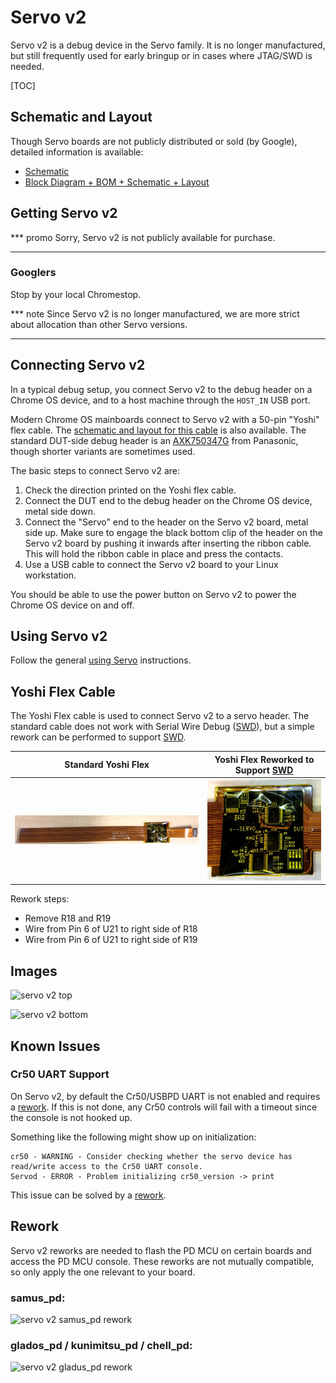 # Servo v2

Servo v2 is a debug device in the Servo family. It is no longer manufactured,
but still frequently used for early bringup or in cases where JTAG/SWD is
needed.

[TOC]

## Schematic and Layout

Though Servo boards are not publicly distributed or sold (by Google), detailed
information is available:

*   [Schematic][servo_v2_schematic]
*   [Block Diagram + BOM + Schematic + Layout][servo_v2_diagram_layout]

## Getting Servo v2

*** promo
Sorry, Servo v2 is not publicly available for purchase.
***

### Googlers

Stop by your local Chromestop.

*** note
Since Servo v2 is no longer manufactured, we are more strict about allocation
than other Servo versions.
***

## Connecting Servo v2

In a typical debug setup, you connect Servo v2 to the debug header on a Chrome
OS device, and to a host machine through the `HOST_IN` USB port.

Modern Chrome OS mainboards connect to Servo v2 with a 50-pin "Yoshi" flex
cable. The [schematic and layout for this cable][yoshi_flex] is also available.
The standard DUT-side debug header is an [AXK750347G] from Panasonic, though
shorter variants are sometimes used.

The basic steps to connect Servo v2 are:

1.  Check the direction printed on the Yoshi flex cable.
1.  Connect the DUT end to the debug header on the Chrome OS device, metal side
    down.
1.  Connect the "Servo" end to the header on the Servo v2 board, metal side up.
    Make sure to engage the black bottom clip of the header on the Servo v2
    board by pushing it inwards after inserting the ribbon cable. This will
    hold the ribbon cable in place and press the contacts.
1.  Use a USB cable to connect the Servo v2 board to your Linux workstation.

You should be able to use the power button on Servo v2 to power the Chrome OS
device on and off.

## Using Servo v2

Follow the general [using Servo] instructions.

## Yoshi Flex Cable

The Yoshi Flex cable is used to connect Servo v2 to a servo header. The
standard cable does not work with Serial Wire Debug ([SWD]), but a simple rework
can be performed to support [SWD].

Standard Yoshi Flex    | Yoshi Flex Reworked to Support [SWD]
---------------------- | -------------------------------------
![Standard Yoshi Flex] | ![Yoshi Flex Reworked to Support SWD]

Rework steps:

*   Remove R18 and R19
*   Wire from Pin 6 of U21 to right side of R18
*   Wire from Pin 6 of U21 to right side of R19

## Images

![servo v2 top](https://www.chromium.org/_/rsrc/1410554530438/chromium-os/servo/servo_v2_top.jpg)

![servo v2 bottom](https://www.chromium.org/_/rsrc/1410554549536/chromium-os/servo/servo_v2_bot.jpg)

## Known Issues

### Cr50 UART Support

On Servo v2, by default the Cr50/USBPD UART is not enabled and requires a
[rework]. If this is not done, any Cr50 controls will fail with a timeout since
the console is not hooked up.

Something like the following might show up on initialization:

```
cr50 - WARNING - Consider checking whether the servo device has read/write access to the Cr50 UART console.
Servod - ERROR - Problem initializing cr50_version -> print
```

This issue can be solved by a [rework].

## Rework

Servo v2 reworks are needed to flash the PD MCU on certain boards and access
the PD MCU console. These reworks are not mutually compatible, so only apply
the one relevant to your board.

### samus_pd:

![servo v2 samus_pd rework](https://www.chromium.org/chromium-os/servo/image00.jpg)

### glados_pd / kunimitsu_pd / chell_pd:

![servo v2 gladus_pd rework](https://www.chromium.org/_/rsrc/1446080772852/chromium-os/servo/IMG_20151019_085815%20%281%29%20%281%29.jpg)

[Servo V2 block diagram, BOM, schematic and layout]: https://www.chromium.org/chromium-os/servo/chromium_os_servo_v2.tar.gz
[AXK750347G]: http://www3.panasonic.biz/ac/ae/search_num/index.jsp?c=detail&part_no=AXK750347G
[yoshi_flex]: https://www.chromium.org/chromium-os/servo/chromium_os_yoshi_flex.tar.gz
[servo_v2_schematic]: https://www.chromium.org/chromium-os/servo/810-10010-03_20120227_servo_SCH_0.pdf
[servo_v2_diagram_layout]: https://commondatastorage.googleapis.com/chromeos-localmirror/distfiles/chromium_os_servo_v2.tar.gz
[using Servo]: ./servo.md#using-servo
[Standard Yoshi Flex]: ./images/yoshi_flex.jpg
[Yoshi Flex Reworked to Support SWD]: ./images/yoshi_flex_swd_rework.jpg
[SWD]: https://developer.arm.com/architectures/cpu-architecture/debug-visibility-and-trace/coresight-architecture/serial-wire-debug
[rework]: https://docs.google.com/presentation/d/16yYj_nLk4k9zc6iqWWuj2twc9uX5X639QbWtgik7J90/edit
